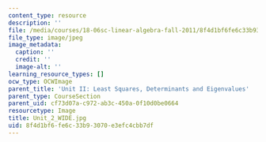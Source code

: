 ```yaml
---
content_type: resource
description: ''
file: /media/courses/18-06sc-linear-algebra-fall-2011/8f4d1bf6fe6c33b93070e3efc4cbb7df_Unit_2_WIDE.jpg
file_type: image/jpeg
image_metadata:
  caption: ''
  credit: ''
  image-alt: ''
learning_resource_types: []
ocw_type: OCWImage
parent_title: 'Unit II: Least Squares, Determinants and Eigenvalues'
parent_type: CourseSection
parent_uid: cf73d07a-c972-ab3c-450a-0f10d0be0664
resourcetype: Image
title: Unit_2_WIDE.jpg
uid: 8f4d1bf6-fe6c-33b9-3070-e3efc4cbb7df
---
```

